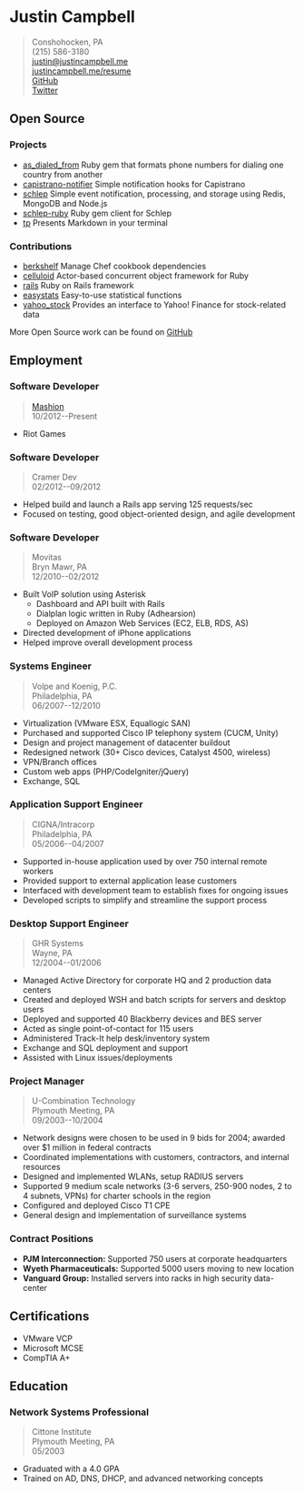 # Justin Campbell

> Conshohocken, PA  
> (215) 586-3180  
> [justin@justincampbell.me](mailto:justin@justincampbell.me)  
> [justincampbell.me/resume](http://justincampbell.me/resume)  
> [GitHub](http://github.com/JustinCampbell)  
> [Twitter](http://twitter.com/JustinCampbell)

## Open Source

### Projects

* [as_dialed_from](http://github.com/Movitas/as_dialed_from) Ruby gem that formats phone numbers for dialing one country from another
* [capistrano-notifier](https://github.com/CramerDev/capistrano-notifier) Simple notification hooks for Capistrano
* [schlep](http://github.com/Movitas/schlep) Simple event notification, processing, and storage using Redis, MongoDB and Node.js
* [schlep-ruby](http://github.com/Movitas/schlep-ruby) Ruby gem client for Schlep
* [tp](http://github.com/justincampbell/tp) Presents Markdown in your terminal

### Contributions

* [berkshelf](http://github.com/RiotGames/berkshelf) Manage Chef cookbook dependencies
* [celluloid](http://github.com/celluloid/celluloid) Actor-based concurrent object framework for Ruby
* [rails](http://github.com/rails/rails) Ruby on Rails framework
* [easystats](http://github.com/mgrigajtis/easystats) Easy-to-use statistical functions
* [yahoo_stock](http://github.com/nas/yahoo_stock) Provides an interface to Yahoo! Finance for stock-related data

More Open Source work can be found on [GitHub](http://github.com/justincampbell)

## Employment

### Software Developer

> [Mashion](http://mashion.net)  
> 10/2012--Present

* Riot Games

### Software Developer

> Cramer Dev  
> 02/2012--09/2012

* Helped build and launch a Rails app serving 125 requests/sec
* Focused on testing, good object-oriented design, and agile development

### Software Developer

> Movitas  
> Bryn Mawr, PA  
> 12/2010--02/2012

* Built VoIP solution using Asterisk
    * Dashboard and API built with Rails
    * Dialplan logic written in Ruby (Adhearsion)
    * Deployed on Amazon Web Services (EC2, ELB, RDS, AS)
* Directed development of iPhone applications
* Helped improve overall development process

### Systems Engineer

> Volpe and Koenig, P.C.  
> Philadelphia, PA  
> 06/2007--12/2010

* Virtualization (VMware ESX, Equallogic SAN)
* Purchased and supported Cisco IP telephony system (CUCM, Unity)
* Design and project management of datacenter buildout
* Redesigned network (30+ Cisco devices, Catalyst 4500, wireless)
* VPN/Branch offices
* Custom web apps (PHP/CodeIgniter/jQuery)
* Exchange, SQL

### Application Support Engineer

> CIGNA/Intracorp  
> Philadelphia, PA  
> 05/2006--04/2007

* Supported in-house application used by over 750 internal remote workers
* Provided support to external application lease customers
* Interfaced with development team to establish fixes for ongoing issues
* Developed scripts to simplify and streamline the support process

### Desktop Support Engineer

> GHR Systems  
> Wayne, PA  
> 12/2004--01/2006

* Managed Active Directory for corporate HQ and 2 production data centers
* Created and deployed WSH and batch scripts for servers and desktop users
* Deployed and supported 40 Blackberry devices and BES server
* Acted as single point-of-contact for 115 users
* Administered Track-It help desk/inventory system
* Exchange and SQL deployment and support
* Assisted with Linux issues/deployments

### Project Manager

> U-Combination Technology  
> Plymouth Meeting, PA  
> 09/2003--10/2004

* Network designs were chosen to be used in 9 bids for 2004; awarded over $1 million in federal contracts
* Coordinated implementations with customers, contractors, and internal resources
* Designed and implemented WLANs, setup RADIUS servers
* Supported 9 medium scale networks (3-6 servers, 250-900 nodes, 2 to 4 subnets, VPNs) for charter schools in the region
* Configured and deployed Cisco T1 CPE
* General design and implementation of surveillance systems

### Contract Positions

* **PJM Interconnection:** Supported 750 users at corporate headquarters
* **Wyeth Pharmaceuticals:** Supported 5000 users moving to new location
* **Vanguard Group:** Installed servers into racks in high security data-center

## Certifications

* VMware VCP
* Microsoft MCSE
* CompTIA A+

## Education

### Network Systems Professional

> Cittone Institute  
> Plymouth Meeting, PA  
> 05/2003

* Graduated with a 4.0 GPA
* Trained on AD, DNS, DHCP, and advanced networking concepts
